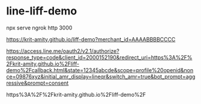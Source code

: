 # line-liff-demo

npx serve
ngrok http 3000

https://krit-amity.github.io/liff-demo?merchant_id=AAAABBBBCCCC

https://access.line.me/oauth2/v2.1/authorize?response_type=code&client_id=2000152190&redirect_uri=https%3A%2F%2Fkrit-amity.github.io%2Fliff-demo%2Fcallback.html&state=12345abcde&scope=profile%20openid&nonce=09876xyz&initial_amr_display=lineqr&switch_amr=true&bot_prompt=aggressive&prompt=consent


https%3A%2F%2Fkrit-amity.github.io%2Fliff-demo%2F
